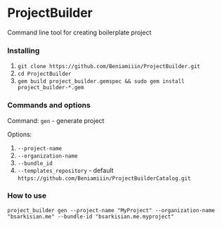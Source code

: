 # ProjectBuilder
Command line tool for creating boilerplate project

### Installing
1. `git clone https://github.com/Beniamiiin/ProjectBuilder.git`
2. `cd ProjectBuilder`
3. `gem build project_builder.gemspec && sudo gem install project_builder-*.gem`

### Commands and options
Command: `gen` - generate project

Options: 
1. `--project-name`
2. `--organization-name`
3. `--bundle_id`
4. `--templates_repository` - default `https://github.com/Beniamiiin/ProjectBuilderCatalog.git`

### How to use
`project_builder gen --project-name "MyProject" --organization-name "bsarkisian.me" --bundle-id "bsarkisian.me.myproject"`
